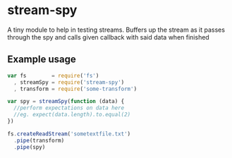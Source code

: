 stream-spy
==========

A tiny module to help in testing streams. Buffers up the stream as it passes
through the spy and calls given callback with said data when finished

## Example usage

```js
var fs        = require('fs')
  , streamSpy = require('stream-spy')
  , transform = require('some-transform')

var spy = streamSpy(function (data) {
  //perform expectations on data here
  //eg. expect(data.length).to.equal(2)
})

fs.createReadStream('sometextfile.txt')
  .pipe(transform)
  .pipe(spy)
```

